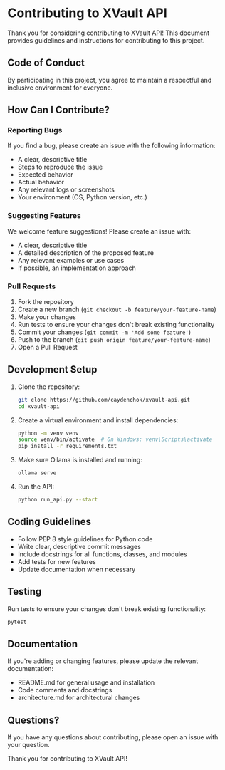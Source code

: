 # Contributing to XVault API

Thank you for considering contributing to XVault API! This document provides guidelines and instructions for contributing to this project.

## Code of Conduct

By participating in this project, you agree to maintain a respectful and inclusive environment for everyone.

## How Can I Contribute?

### Reporting Bugs

If you find a bug, please create an issue with the following information:

- A clear, descriptive title
- Steps to reproduce the issue
- Expected behavior
- Actual behavior
- Any relevant logs or screenshots
- Your environment (OS, Python version, etc.)

### Suggesting Features

We welcome feature suggestions! Please create an issue with:

- A clear, descriptive title
- A detailed description of the proposed feature
- Any relevant examples or use cases
- If possible, an implementation approach

### Pull Requests

1. Fork the repository
2. Create a new branch (`git checkout -b feature/your-feature-name`)
3. Make your changes
4. Run tests to ensure your changes don't break existing functionality
5. Commit your changes (`git commit -m 'Add some feature'`)
6. Push to the branch (`git push origin feature/your-feature-name`)
7. Open a Pull Request

## Development Setup

1. Clone the repository:
   ```bash
   git clone https://github.com/caydenchok/xvault-api.git
   cd xvault-api
   ```

2. Create a virtual environment and install dependencies:
   ```bash
   python -m venv venv
   source venv/bin/activate  # On Windows: venv\Scripts\activate
   pip install -r requirements.txt
   ```

3. Make sure Ollama is installed and running:
   ```bash
   ollama serve
   ```

4. Run the API:
   ```bash
   python run_api.py --start
   ```

## Coding Guidelines

- Follow PEP 8 style guidelines for Python code
- Write clear, descriptive commit messages
- Include docstrings for all functions, classes, and modules
- Add tests for new features
- Update documentation when necessary

## Testing

Run tests to ensure your changes don't break existing functionality:

```bash
pytest
```

## Documentation

If you're adding or changing features, please update the relevant documentation:

- README.md for general usage and installation
- Code comments and docstrings
- architecture.md for architectural changes

## Questions?

If you have any questions about contributing, please open an issue with your question.

Thank you for contributing to XVault API!
